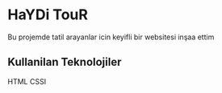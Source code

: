 <h1>HaYDi TouR</h1>

<p>Bu projemde tatil arayanlar icin keyifli bir websitesi inşaa ettim</p>

<h2>Kullanilan Teknolojiler</h2>

<p>HTML CSSI</p>

<img src="TurRehberi-GoogleChrome2025-02-1016-26-35-ezgif.com-video-to-gif-converter.gif" alt="">
